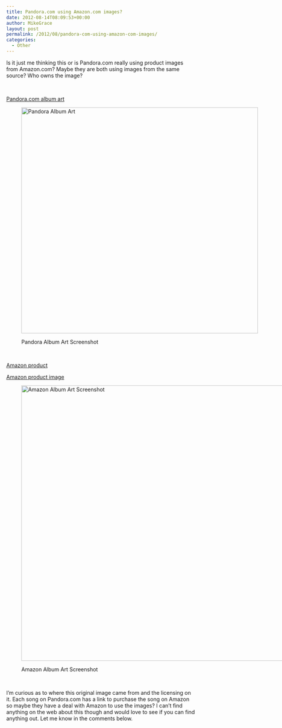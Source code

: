 ```yaml
---
title: Pandora.com using Amazon.com images?
date: 2012-08-14T08:09:53+00:00
author: MikeGrace
layout: post
permalink: /2012/08/pandora-com-using-amazon-com-images/
categories:
  - Other
---
```

Is it just me thinking this or is Pandora.com really using product images from Amazon.com? Maybe they are both using images from the same source? Who owns the image?

&nbsp;

[Pandora.com album art](http://cont-dc6-2.pandora.com/images/public/amz/9/6/0/0/043396800069_400W_300H.jpg)<figure style="width: 628px" class="wp-caption alignnone">

<img title="Pandora Album Art" src="http://mikegrace.s3.amazonaws.com/geek-blog/pandora-album-art.png" alt="Pandora Album Art" width="628" height="599" /><figcaption class="wp-caption-text">Pandora Album Art Screenshot</figcaption></figure> 

&nbsp;

[Amazon product](http://http://www.amazon.com/EVANESCENCE-Origin-CD-BIGWIG-tracks/dp/B000ESX58C/ref=cm_cr_pr_pb_i)

[Amazon product image](http://www.amazon.com/gp/product/images/B000ESX58C/ref=dp_image_0?ie=UTF8&n=5174&s=music)<figure style="width: 780px" class="wp-caption alignnone">

<img title="Amazon Album Art Screenshot" src="http://mikegrace.s3.amazonaws.com/geek-blog/amazon-album-art.png" alt="Amazon Album Art Screenshot" width="780" height="730" /><figcaption class="wp-caption-text">Amazon Album Art Screenshot</figcaption></figure> 

&nbsp;

I&#8217;m curious as to where this original image came from and the licensing on it. Each song on Pandora.com has a link to purchase the song on Amazon so maybe they have a deal with Amazon to use the images? I can&#8217;t find anything on the web about this though and would love to see if you can find anything out. Let me know in the comments below.